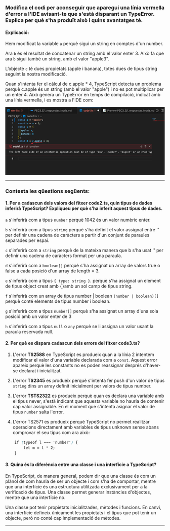 ### Modifica el codi per aconseguir que aparegui una línia vermella d'error a l'IDE avisant-te que s'està disparant un TypeError. Explica per què s'ha produït això i quins avantatges té.

#### Explicació:
Hem modificat la variable `a` perquè sigui un string en comptes d'un number.

Ara `b` és el resultat de concatenar un string amb el valor enter 3. Això fa que ara `b` sigui també un string, amb el valor "apple3".

L’objecte `c` té dues propietats (apple i banana), totes dues de tipus string seguint la nostra modificació.

Quan s'intenta fer el càlcul de c.apple * 4, TypeScript detecta un problema perquè c.apple és un string (amb el valor "apple") i no es pot multiplicar per un enter 4. Això genera un TypeError en temps de compilació, indicat amb una línia vermella, i es mostra a l'IDE com:

![Text alternatiu](./capturaIDE.png)

---

### Contesta les qüestions següents:

#### 1. Per a cadascun dels valors del fitxer code2.ts, quin tipus de dades inferirà TypeScript? Expliqueu per què s'ha inferit aquest tipus de dades.

`a` s'inferirà com a tipus `number` perquè 1042 és un valor numèric enter.

`b` s'inferirà com a tipus `string` perquè s'ha definit el valor assignat entre '' per definir una cadena de caràcters a partir d'un conjunt de paraules separades per espai.

`c` s'inferirà com a `string` perquè de la mateixa manera que b s'ha usat '' per definir una cadena de caràcters format per una paraula.

`d` s'inferirà com a `boolean[]` perquè s'ha assignat un array de valors true o false a cada posició d'un array de length = 3.

`e` s'inferirà com a tipus `{ type: string }`. perquè s'ha assignat un element de tipus object creat amb `{}`amb un sol camp de tipus string.

`f` s'inferirà com un array de tipus number | boolean `(number | boolean)[]` perquè conté elements de tipus number i boolean. 

`g` s'inferirà com a tipus `number[]` perquè s'ha assignat un array d'una sola posició amb un valor enter de 3

`h` s'inferirà com a tipus `null` o `any` perquè se li assigna un valor usant la paraula reservada null. 

#### 2.  Per què es dispara cadascun dels errors del fitxer code3.ts?

1. L'error **TS2588** en TypeScript es produeix quan a la línia 2 intentem modificar el valor d'una variable declarada com a `const`. Aquest error apareix perquè les constants no es poden reassignar després d'haver-se declarat i inicialitzat.

2. L'error **TS2345** es produeix perquè s'intenta fer push d'un valor de tipus `string` dins un array definit inicialment per valors de tipus number.

3. L'error **TSTS2322** es produeix perquè quan es declara una variable amb el tipus never, s'està indicant que aquesta variable no hauria de contenir cap valor assignable. En el moment que s'intenta asignar el valor de tipus `number` salta l'error.

4. L'error TS2571 es produeix perquè TypeScript no permet realitzar operacions directament amb variables de tipus unknown sense abans comprovar el seu tipus com ara això:
```css
    if (typeof l === 'number') {
        let m = l * 2;
    }
```


#### 3.  Quina és la diferència entre una classe i una interfície a TypeScript?

En TypeScript, de manera general, podem dir que una classe és com un plànol de com hauria de ser un objecte i com s'ha de comportar, mentre que una interfície és una estructura utilitzada exclusivament per a la verificació de tipus. Una classe permet generar instàncies d'objectes, mentre que una interfície no.

Una classe pot tenir propietats inicialitzades, mètodes i funcions. En canvi, una interfície defineix únicament les propietats i el tipus que pot tenir un objecte, però no conté cap implementació de mètodes.


---
